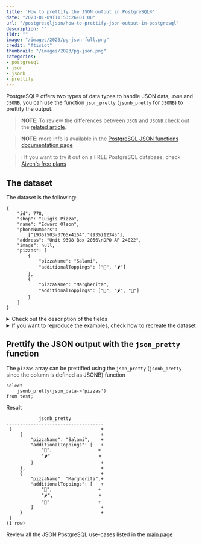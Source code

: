 ```yaml
---
title: 'How to prettify the JSON output in PostgreSQL®'
date: "2023-01-09T11:53:26+01:00"
url: "/postgresqljson/how-to-prettify-json-output-in-postgresql"
description: ""
tldr: ""
image: "/images/2023/pg-json-full.png"
credit: "ftisiot"
thumbnail: "/images/2023/pg-json.png"
categories:
- postgresql
- json
- jsonb
- prettify
---
```


PostgreSQL® offers two types of data types to handle JSON data, `JSON` and `JSONB`, you can use the function `json_pretty` (`jsonb_pretty` for `JSONB`) to prettify the output.

<!--more-->

> **NOTE**: To review the differences between `JSON` and `JSONB` check out the [related article](/postgresqljson/what-are-the-differences-json-jsonb-postgresql).

> **NOTE**: more info is available in the [PostgreSQL JSON functions documentation page](https://www.postgresql.org/docs/current/functions-json.html)

> ℹ️ If you want to try it out on a FREE PostgreSQL database, check [Aiven's free plans](https://console.aiven.io/signup)

## The dataset

The dataset is the following:

```
{
    "id": 778,
    "shop": "Luigis Pizza",
    "name": "Edward Olson",
    "phoneNumbers":
        ["(935)503-3765x4154","(935)12345"],
    "address": "Unit 9398 Box 2056\nDPO AP 24022",
    "image": null,
    "pizzas": [
        {
            "pizzaName": "Salami",
            "additionalToppings": ["🥓", "🌶️"]
        },
        {
            "pizzaName": "Margherita",
            "additionalToppings": ["🍌", "🌶️", "🍍"]
        }
    ]
}
```

<details>
  <summary>Check out the description of the fields</summary>
The following examples use a pizza order dataset with an order having:

* `id`: 778
* `shop`: "Luigis Pizza"
* `name`: "Edward Olson"
* `phoneNumbers`:["(935)503-3765x4154","(935)12345"]
* `address`: "Unit 9398 Box 2056\nDPO AP 24022"
* `image`: null
* and two pizzas contained in the `pizzas` item:

```
[
    {
        "pizzaName": "Salami",
        "additionalToppings": ["🥓", "🌶️"]
    },
    {
        "pizzaName": "Margherita",
        "additionalToppings": ["🍌", "🌶️", "🍍"]
    }
]
```
</details>
<details>
  <summary>If you want to reproduce the examples, check how to recreate the dataset</summary>

It can be recreated with the following script:

```
create table test(id serial, json_data jsonb);

insert into test(json_data) values (
'{
    "id": 778,
    "shop": "Luigis Pizza",
    "name": "Edward Olson",
    "phoneNumbers":
        ["(935)503-3765x4154","(935)12345"],
    "address": "Unit 9398 Box 2056\nDPO AP 24022",
    "image": null,
    "pizzas": [
        {
            "pizzaName": "Salami",
            "additionalToppings": ["🥓", "🌶️"]
        },
        {
            "pizzaName": "Margherita",
            "additionalToppings": ["🍌", "🌶️", "🍍"]
        }
    ]
}');
```

</details>

## Prettify the JSON output with the `json_pretty` function

The `pizzas` array can be prettified using the `json_pretty` (`jsonb_pretty` since the column is defined as JSONB) function

```
select 
    jsonb_pretty(json_data->'pizzas') 
from test;
```

Result

```
            jsonb_pretty
------------------------------------
 [                                 +
     {                             +
         "pizzaName": "Salami",    +
         "additionalToppings": [   +
             "🥓",                 +
             "🌶️"                  +
         ]                         +
     },                            +
     {                             +
         "pizzaName": "Margherita",+
         "additionalToppings": [   +
             "🍌",                 +
             "🌶️",                 +
             "🍍"                  +
         ]                         +
     }                             +
 ]
(1 row)
```

Review all the JSON PostgreSQL use-cases listed in the [main page](/postgresqljson/main)